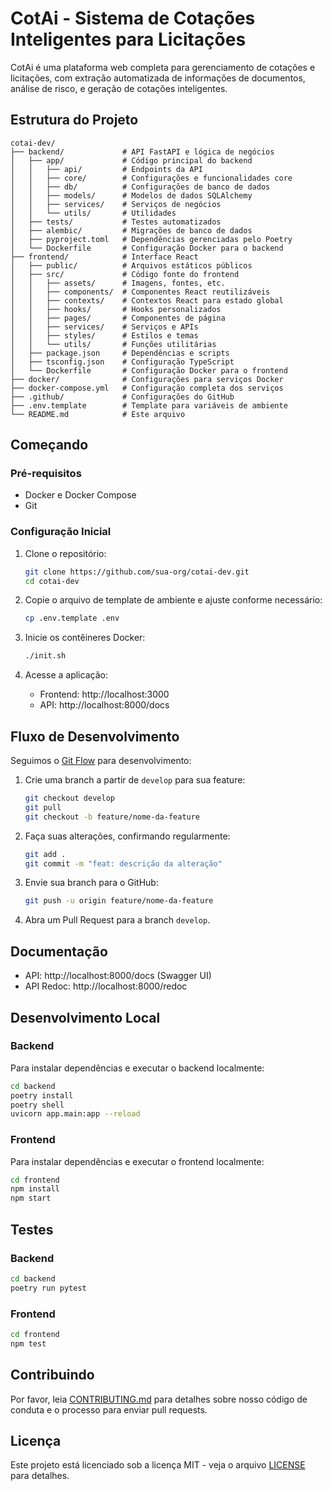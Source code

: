 # CotAi - Sistema de Cotações Inteligentes para Licitações

CotAi é uma plataforma web completa para gerenciamento de cotações e licitações, com extração automatizada de informações de documentos, análise de risco, e geração de cotações inteligentes.

## Estrutura do Projeto

```
cotai-dev/
├── backend/             # API FastAPI e lógica de negócios
│   ├── app/             # Código principal do backend
│   │   ├── api/         # Endpoints da API
│   │   ├── core/        # Configurações e funcionalidades core
│   │   ├── db/          # Configurações de banco de dados
│   │   ├── models/      # Modelos de dados SQLAlchemy
│   │   ├── services/    # Serviços de negócios
│   │   └── utils/       # Utilidades
│   ├── tests/           # Testes automatizados
│   ├── alembic/         # Migrações de banco de dados
│   ├── pyproject.toml   # Dependências gerenciadas pelo Poetry
│   └── Dockerfile       # Configuração Docker para o backend
├── frontend/            # Interface React
│   ├── public/          # Arquivos estáticos públicos
│   ├── src/             # Código fonte do frontend
│   │   ├── assets/      # Imagens, fontes, etc.
│   │   ├── components/  # Componentes React reutilizáveis
│   │   ├── contexts/    # Contextos React para estado global
│   │   ├── hooks/       # Hooks personalizados
│   │   ├── pages/       # Componentes de página
│   │   ├── services/    # Serviços e APIs
│   │   ├── styles/      # Estilos e temas
│   │   └── utils/       # Funções utilitárias
│   ├── package.json     # Dependências e scripts
│   ├── tsconfig.json    # Configuração TypeScript
│   └── Dockerfile       # Configuração Docker para o frontend
├── docker/              # Configurações para serviços Docker
├── docker-compose.yml   # Configuração completa dos serviços
├── .github/             # Configurações do GitHub
├── .env.template        # Template para variáveis de ambiente
└── README.md            # Este arquivo
```

## Começando

### Pré-requisitos

- Docker e Docker Compose
- Git

### Configuração Inicial

1. Clone o repositório:
   ```bash
   git clone https://github.com/sua-org/cotai-dev.git
   cd cotai-dev
   ```

2. Copie o arquivo de template de ambiente e ajuste conforme necessário:
   ```bash
   cp .env.template .env
   ```

3. Inicie os contêineres Docker:
   ```bash
   ./init.sh
   ```

4. Acesse a aplicação:
   - Frontend: http://localhost:3000
   - API: http://localhost:8000/docs

## Fluxo de Desenvolvimento

Seguimos o [Git Flow](https://nvie.com/posts/a-successful-git-branching-model/) para desenvolvimento:

1. Crie uma branch a partir de `develop` para sua feature:
   ```bash
   git checkout develop
   git pull
   git checkout -b feature/nome-da-feature
   ```

2. Faça suas alterações, confirmando regularmente:
   ```bash
   git add .
   git commit -m "feat: descrição da alteração"
   ```

3. Envie sua branch para o GitHub:
   ```bash
   git push -u origin feature/nome-da-feature
   ```

4. Abra um Pull Request para a branch `develop`.

## Documentação

- API: http://localhost:8000/docs (Swagger UI)
- API Redoc: http://localhost:8000/redoc

## Desenvolvimento Local

### Backend

Para instalar dependências e executar o backend localmente:

```bash
cd backend
poetry install
poetry shell
uvicorn app.main:app --reload
```

### Frontend

Para instalar dependências e executar o frontend localmente:

```bash
cd frontend
npm install
npm start
```

## Testes

### Backend

```bash
cd backend
poetry run pytest
```

### Frontend

```bash
cd frontend
npm test
```

## Contribuindo

Por favor, leia [CONTRIBUTING.md](CONTRIBUTING.md) para detalhes sobre nosso código de conduta e o processo para enviar pull requests.

## Licença

Este projeto está licenciado sob a licença MIT - veja o arquivo [LICENSE](LICENSE) para detalhes.
